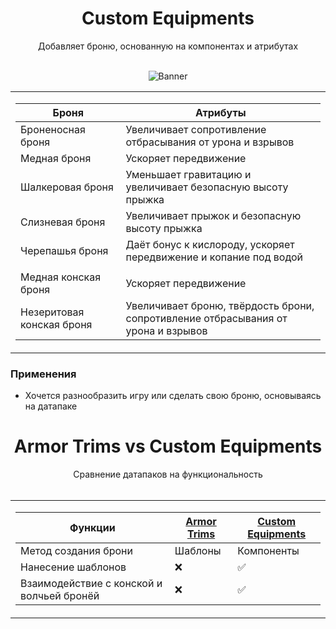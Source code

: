 <div align="center">

<h1> Custom Equipments </h1>
Добавляет броню, основанную на компонентах и атрибутах<br><br>

![Banner](https://i.imgur.com/yHBiGbT.png)<br>



<table> <td>

| Броня | Атрибуты |
|--|--|
| Броненосная броня | Увеличивает сопротивление отбрасывания от урона и взрывов |
| Медная броня | Ускоряет передвижение |
| Шалкеровая броня | Уменьшает гравитацию и увеличивает безопасную высоту прыжка |
| Слизневая броня | Увеличивает прыжок и безопасную высоту прыжка |
| Черепашья броня | Даёт бонус к кислороду, ускоряет передвижение и копание под водой |
|||
| Медная конская броня | Ускоряет передвижение |
| Незеритовая конская броня | Увеличивает броню, твёрдость брони, <br /> сопротивление отбрасывания от урона и взрывов |

</td> </table>
</div>



### Применения
- Хочется разнообразить игру или сделать свою броню, основываясь на датапаке





<div align="center">

<h1> Armor Trims vs Custom Equipments </h1>
Сравнение датапаков на функциональность<br><br>

<table> <td>

| Функции | [Armor Trims](https://github.com/LumonCorporation/Armor_Trims) | [Custom Equipments](https://github.com/LumonCorporation/Custom_Equipments) |
|-|-|-|
| Метод создания брони | Шаблоны | Компоненты |
| Нанесение шаблонов | ❌ | ✅ |
| Взаимодействие с конской и волчьей бронёй | ❌ | ✅ |

</td> </table>
</div>
